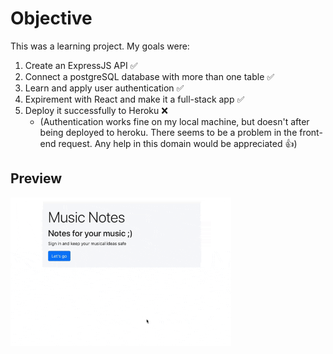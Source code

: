 # Objective 
This was a learning project. My goals were:
1. Create an ExpressJS API :white_check_mark:
2. Connect a postgreSQL database with more than one table :white_check_mark:
3. Learn and apply user authentication :white_check_mark:
4. Expirement with React and make it a full-stack app :white_check_mark:
5. Deploy it successfully to Heroku :x:
    - (Authentication works fine on my local machine, but doesn't after being deployed to heroku. There seems to be a problem in the front-end request. Any help in this domain would be appreciated :thumbsup:)

## Preview
<img src="https://github.com/vincanger/PERN-music-notes/blob/main/music-app-preview.gif" width="70%" height="70%" />
